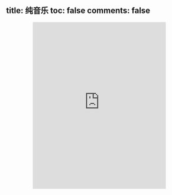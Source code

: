 title: 纯音乐
toc: false
comments: false
---
<style type="text/css">
  .article-header {
    padding: 0;
    padding-top: 26px;
    border-left: none;
    text-align: center;
  }
  .article-header:hover {
    border-left: none;
  }
  .article-title {
    font-size: 2.1em;
  }
  strong a {
    color: #747474;
  }
  .article-meta {
    display: none;
  }
  .share {
    display: none;
  }
  .ds-meta {
    display: none;
  }
  .player {
    margin-left: -10px;
  }
  .sign {
    text-align: right;
    font-style: italic;
  }
    #page-visit {
    display: none;
  }
  .center {
    text-align: center;
    height: 2.5em;
    font-weight: bold;
  }
  .article-entry hr {
    margin: 0;
  }
  .pic {
    text-align: center;
    margin: 0;
  }
  .pic br {
      display: none;
    }
  #container .article-info-post.article-info {
    display: none;
    }
  #container .article .article-title {
  padding: 0;
  }
</style>
<div style="text-align:center">
  <iframe frameborder="no" border="0" marginwidth="0" marginheight="0" width=360 height=450 src="http://music.163.com/outchain/player?type=0&id=131189514&auto=1&height=430"></iframe>
</div>

